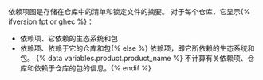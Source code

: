 依赖项图是存储在仓库中的清单和锁定文件的摘要。 对于每个仓库，它显示{% ifversion fpt or ghec %}：

- 依赖项、它依赖的生态系统和包
- 依赖项、依赖于它的仓库和包{% else %} 依赖项，即它所依赖的生态系统和包。 {% data variables.product.product_name %} 不计算有关依赖项、仓库和依赖于仓库的包的信息。{% endif %}
